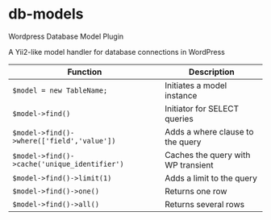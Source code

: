 # db-models
Wordpress Database Model Plugin

A Yii2-like model handler for database connections in WordPress

| Function | Description |
| --- | --- |
| `$model = new TableName;` | Initiates a model instance |
| `$model->find()` | Initiator for SELECT queries |
| `$model->find()->where(['field','value'])` | Adds a where clause to the query |
| `$model->find()->cache('unique_identifier')` | Caches the query with WP transient |
| `$model->find()->limit(1)` | Adds a limit to the query |
| `$model->find()->one()` | Returns one row |
| `$model->find()->all()` | Returns several rows |
